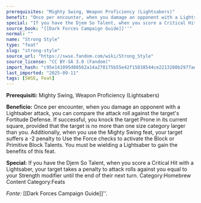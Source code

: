 ```yaml
---
prerequisites: "Mighty Swing, Weapon Proficiency (Lightsabers)"
benefit: "Once per encounter, when you damage an opponent with a Lightsaber attack, you can compare the attack roll against the target's Fortitude Defense. If successful, you knock the target Prone in its current square, provided that the target is no more than one size category larger than you.  Additionally, when you use the Mighty Swing feat, your target suffers a -2 penalty to Use the Force checks to activate the Block or Primitive Block Talents.  You must be wielding a Lightsaber to gain the benefits of this feat."
special: "If you have the Djem So Talent, when you score a Critical Hit with a Lightsaber, your target takes a penalty to attack rolls against you equal to your Strength modifier until the end of their next turn. Category:Homebrew Content Category:Feats"
source_book: "[[Dark Forces Campaign Guide]]''"
normal: ""
name: "Strong Style"
type: "feat"
slug: "strong-style"
source_url: "https://swse.fandom.com/wiki/Strong_Style"
source_license: "CC BY-SA 3.0 (Fandom)"
import_hash: "c95e141095d08562a14a270175b55e42f15838544ce2213280b2977ae5011f21"
last_imported: "2025-09-11"
tags: [SWSE, Feat]
---
```

**Prerequisiti:** Mighty Swing, Weapon Proficiency (Lightsabers)

**Beneficio:** Once per encounter, when you damage an opponent with a Lightsaber attack, you can compare the attack roll against the target's Fortitude Defense. If successful, you knock the target Prone in its current square, provided that the target is no more than one size category larger than you.  Additionally, when you use the Mighty Swing feat, your target suffers a -2 penalty to Use the Force checks to activate the Block or Primitive Block Talents.  You must be wielding a Lightsaber to gain the benefits of this feat.

**Special:** If you have the Djem So Talent, when you score a Critical Hit with a Lightsaber, your target takes a penalty to attack rolls against you equal to your Strength modifier until the end of their next turn. Category:Homebrew Content Category:Feats

*Fonte:* [[Dark Forces Campaign Guide]]''.
